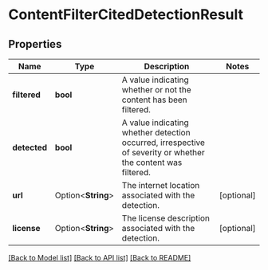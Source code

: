 # ContentFilterCitedDetectionResult

## Properties

Name | Type | Description | Notes
------------ | ------------- | ------------- | -------------
**filtered** | **bool** | A value indicating whether or not the content has been filtered. | 
**detected** | **bool** | A value indicating whether detection occurred, irrespective of severity or whether the content was filtered. | 
**url** | Option<**String**> | The internet location associated with the detection. | [optional]
**license** | Option<**String**> | The license description associated with the detection. | [optional]

[[Back to Model list]](../README.md#documentation-for-models) [[Back to API list]](../README.md#documentation-for-api-endpoints) [[Back to README]](../README.md)


